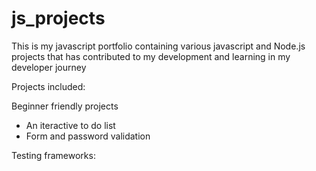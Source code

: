 # js_projects

This is my javascript portfolio containing various javascript and Node.js projects that has contributed to my development and learning in my developer journey

Projects included:

Beginner friendly projects
- An iteractive to do list 
- Form and password validation 





Testing frameworks:

